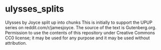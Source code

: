 # ulysses_splits
Ulysses by Joyce split up into chunks
This is initially to support the UPUP series on reddit.com/r/jamesjoyce. The source of the text is Gutenberg.org.  Permission to use the contents of this repository under Creative Commons CC0 license; it may be used for any purpose and it may be used without attribution.
